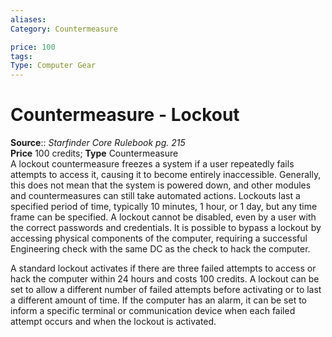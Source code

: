 ```yaml
---
aliases: 
Category: Countermeasure

price: 100
tags: 
Type: Computer Gear
---
```


# Countermeasure - Lockout

**Source**:: _Starfinder Core Rulebook pg. 215_  
**Price** 100 credits; **Type** Countermeasure  
A lockout countermeasure freezes a system if a user repeatedly fails attempts to access it, causing it to become entirely inaccessible. Generally, this does not mean that the system is powered down, and other modules and countermeasures can still take automated actions. Lockouts last a specified period of time, typically 10 minutes, 1 hour, or 1 day, but any time frame can be specified. A lockout cannot be disabled, even by a user with the correct passwords and credentials. It is possible to bypass a lockout by accessing physical components of the computer, requiring a successful Engineering check with the same DC as the check to hack the computer.

A standard lockout activates if there are three failed attempts to access or hack the computer within 24 hours and costs 100 credits. A lockout can be set to allow a different number of failed attempts before activating or to last a different amount of time. If the computer has an alarm, it can be set to inform a specific terminal or communication device when each failed attempt occurs and when the lockout is activated.
